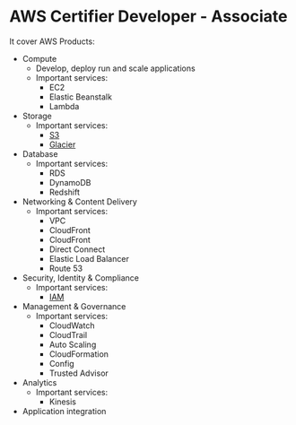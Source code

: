 # AWS Certifier Developer - Associate

It cover AWS Products:
- Compute
    - Develop, deploy run and scale applications
    - Important services:
        - EC2
        - Elastic Beanstalk
        - Lambda
- Storage
    - Important services:
        - [S3](S3.md)
        - [Glacier](S3.md)
- Database
    - Important services:
        - RDS
        - DynamoDB
        - Redshift
- Networking & Content Delivery
    - Important services:
        - VPC
        - CloudFront
        - CloudFront
        - Direct Connect
        - Elastic Load Balancer
        - Route 53
- Security, Identity & Compliance
    - Important services:
        - [IAM](IAM.md)
- Management & Governance
    - Important services:
        - CloudWatch
        - CloudTrail
        - Auto Scaling
        - CloudFormation
        - Config
        - Trusted Advisor
- Analytics
    - Important services:
        - Kinesis
- Application integration
